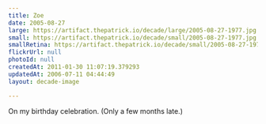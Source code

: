 ```yaml
---
title: Zoe
date: 2005-08-27
large: https://artifact.thepatrick.io/decade/large/2005-08-27-1977.jpg
small: https://artifact.thepatrick.io/decade/small/2005-08-27-1977.jpg
smallRetina: https://artifact.thepatrick.io/decade/small/2005-08-27-1977@2x.jpg
flickrUrl: null
photoId: null
createdAt: 2011-01-30 11:07:19.379293
updatedAt: 2006-07-11 04:44:49
layout: decade-image

---
```

On my birthday celebration. (Only a few months late.)
